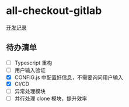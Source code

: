 # all-checkout-gitlab

[开发记录](https://chenxiumiao.cn/fe/cli.html)

## 待办清单

- [ ] Typescript 重构
- [ ] 用户输入验证
- [x] CONFIG.js 中配置好信息，不需要询问用户输入
- [x] CI/CD
- [ ] 异常处理模块
- [ ] 并行处理 clone 模块，提升效率
